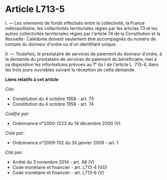# Article L713-5

I. ― Les virements de fonds effectués entre la collectivité, la France métropolitaine, les collectivités territoriales régies
par les articles 73 et les autres collectivités territoriales régies par l'article 74 de la Constitution et la Nouvelle-
Calédonie doivent seulement être accompagnés du numéro de compte du donneur d'ordre ou d'un identifiant unique. 

II. ― Toutefois, le prestataire de services de paiement du donneur d'ordre, à la demande du prestataire de services de
paiement du bénéficiaire, met à sa disposition les informations prévues au 1° du I de l'article L. 713-4, dans les trois
jours ouvrables suivant la réception de cette demande.

**Liens relatifs à cet article**

_Cite_:

  - Constitution du 4 octobre 1958 - art. 73
  - Constitution du 4 octobre 1958 - art. 74

_Codifié par_:

  - Ordonnance n°2000-1223 du 14 décembre 2000 (V)

_Créé par_:

  - Ordonnance n°2009-102 du 30 janvier 2009 - art. 1

_Cité par_:

  - Arrêté du 3 novembre 2014 - art. 48 (V)
  - Code monétaire et financier - art. L713-4 (VD)
  - Code monétaire et financier - art. L713-6 (V)
